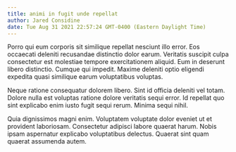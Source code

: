 ```yaml
---
title: animi in fugit unde repellat
author: Jared Considine
date: Tue Aug 31 2021 22:57:24 GMT-0400 (Eastern Daylight Time)
---
```

Porro qui eum corporis sit similique repellat nesciunt illo error. Eos occaecati deleniti recusandae distinctio dolor earum. Veritatis suscipit culpa consectetur est molestiae tempore exercitationem aliquid. Eum in deserunt libero distinctio. Cumque qui impedit. Maxime deleniti optio eligendi expedita quasi similique earum voluptatibus voluptas.

 Neque ratione consequatur dolorem libero. Sint id officia deleniti vel totam. Dolore nulla est voluptas ratione dolore veritatis sequi error. Id repellat quo sint explicabo enim iusto fugit sequi rerum. Minima sequi nihil.

 Quia dignissimos magni enim. Voluptatem voluptate dolor eveniet ut et provident laboriosam. Consectetur adipisci labore quaerat harum. Nobis ipsam aspernatur explicabo voluptatibus delectus. Quaerat sint quam quaerat assumenda autem.